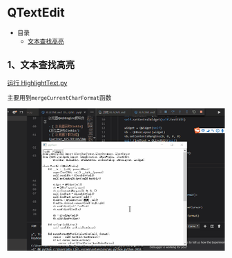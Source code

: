 # QTextEdit

- 目录
  - [文本查找高亮](#1文本查找高亮)

## 1、文本查找高亮
[运行 HighlightText.py](HighlightText.py)

主要用到`mergeCurrentCharFormat`函数

![HighlightText](ScreenShot/HighlightText.gif)